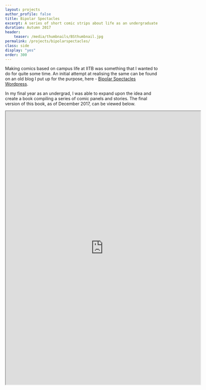 ```yaml
---
layout: projects
author_profile: false
title: Bipolar Spectacles
excerpt: A series of short comic strips about life as an undergraduate student at IIT Bombay.
duration: Autumn 2017
header:
    teaser: /media/thumbnails/BSthumbnail.jpg
permalink: /projects/bipolarspectacles/
class: side
display: "yes"
order: 300
---
```


Making comics based on campus life at IITB was something that I wanted to do for quite some time. An initial attempt at realising the same can be found on an old blog I put up for the purpose, here - [Bipolar Spectacles Wordpress](https://bipolarspectacles.wordpress.com/).

In my final year as an undergrad, I was able to expand upon the idea and create a book compiling a series of comic panels and stories. The final version of this book, as of December 2017, can be viewed below.

<p align="center">

<iframe class = "book" src="https://drive.google.com/file/d/1aa1yvSg7huC4RsHE2vrMOTs4jbQIpcmj/preview" width="640" height="900"></iframe>

</p>

